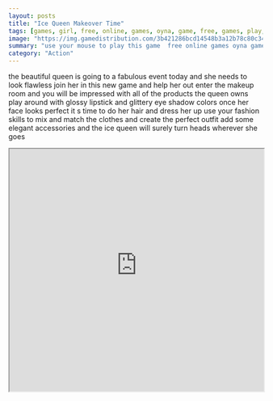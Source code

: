 ```yaml
---
layout: posts
title: "Ice Queen Makeover Time"
tags: [games, girl, free, online, games, oyna, game, free, games, play, play, games]
image: "https://img.gamedistribution.com/3b421286bcd14548b3a12b78c80c341c.jpg"
summary: "use your mouse to play this game  free online games oyna game free games play play games"
category: "Action"
---
```


the beautiful queen is going to a fabulous event today and she needs to look flawless join her in this new game and help her out enter the makeup room and you will be impressed with all of the products the queen owns play around with glossy lipstick and glittery eye shadow colors once her face looks perfect it s time to do her hair and dress her up use your fashion skills to mix and match the clothes and create the perfect outfit add some elegant accessories and the ice queen will surely turn heads wherever she goes

<iframe width="100%" height="480px;" src="https://html5.gamedistribution.com/3b421286bcd14548b3a12b78c80c341c/"></iframe>